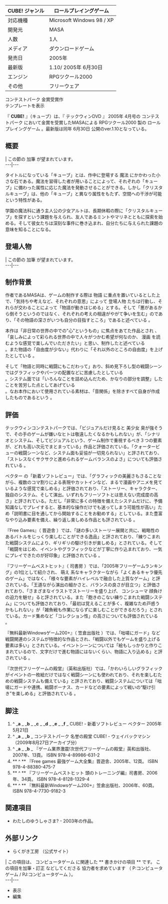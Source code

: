 CUBE!  ジャンル  |  ロールプレイングゲーム   
---|---  
対応機種  |  Microsoft Windows  98  /  XP   
開発元  |  MASA   
人数  |  1人   
メディア  |  ダウンロードゲーム   
発売日  |  2005年   
最新版  |  1.10/ 2005年  6月30日   
エンジン  |  RPGツクール2000   
その他  |  フリーウェア    
コンテストパーク  金賞受賞作  
テンプレートを表示  
  
『 **CUBE!** 』（キューブ）は、『  テックウィンDVD  』  2005年  4月号の  コンテストパーク
において金賞を受賞したMASAによる  RPGツクール2000  製の  ロールプレイングゲーム  。最新版は同年  6月30日
公開のver.1.10となっている。

##  概要



|  この節の  加筆  が望まれています。  
---|---  
  
タイトルになっている「キューブ」とは、作中に登場する  魔法
にかかわった小さな石である。魔法を習得した者が用いることによって、それぞれの「キューブ」に備わった属性に応じた魔法を発動させることができる。しかし「クリスタルキューブ」は、他の「キューブ」と異なり属性をもたず、空間への干渉が可能という特性がある。

学園の魔法科に通う主人公の少女アルトは、長期休暇の際に「クリスタルキューブ」を探すという課題を与えられ、友人であるミントやマリネとともに探索を始める。そして彼女たちは深刻な事件に巻き込まれ、自分たちに与えられた課題の意味を知ることになる。

##  登場人物



|  この節の  加筆  が望まれています。  
---|---  
  
##  制作背景



作者であるMASAは、ゲームの制作する際は  物語  に重点を置いているとした上で、「気持ちや考えなど、それぞれの意思」によって  登場人物
たちは行動し、それらが交わることによって「物語が動きはじめる」とする。そして「悪があるから倒そうというのではなく、それぞれの考えの相違がやがて争いを生む」のであり、「その物語の深さがいつも自分の目指すところ」であると述べている
  。

本作は「非日常の世界の中での"心"というもの」に焦点をあてた作品とされ    、「哀しみによって彩られる世界の中で人々がつかむ希望が何なのか、  漫画
を読むような感覚で楽しんでいただきたい」と思い、制作したと述べている  
。また物語の「自由度が少ない」代わりに「それ以外のところの自由度」を上げたとしている    。

そして「物語と同時に戦闘にもこだわって」おり、斜め見下ろし型の戦闘シーンではグラフィックやパーツの配置などに苦慮したとしている  
。システム面では「いろんなことを詰め込んだため、かなりの部分を調整」したことを苦労した点としてあげている  
。なお本作において使用されている素材は、「音関係」を除きすべて自身が作成したものであるという    。

##  評価



テックウィンコンテストパークでは、「ビジュアルだけ見ると  美少女
臭が強そうで、その手のゲームが嫌いなヒトは敬遠したくなるかもしれない」が、「シナリオとシステム、そしてビジュアルという、ゲーム制作で重視するべき３つの要素が、どれも高い次元でまとまっている」作品と評価されている。「クォータービューの戦闘シーンなど、システム面も妥協が一切見られない」と評されており、「ストレスなくサクサクと進められるゲームバランスのよさ」についても評価されている
  。

ベクター
の「新着ソフトレビュー」では、「グラフィックの美麗さもさることながら、複数のコマ割りによる表現やカットインなど、まるで漫画やアニメを見ているような感覚で楽しめる」と評価されており、「ストーリー、キャラクター、独自のシステム、そして演出。いずれもフリーソフトとは思えない完成度の高さ」と評されている。ただし「非常に多くの特徴を備えたシステムだけに、予備知識なしでプレイすると、基本的な操作だけでも迷ってしまう可能性が高い」ため「説明書に目を通してから開始することをお勧めする」としている。また豊富なやり込み要素を備え、繰り返し楽しめる作品とも評されている
  。

『Free Games』（  晋遊舎
）では、「謎の多いストーリー展開と共に、戦略性のあるバトルをじっくり楽しむことができる逸品」と評されており、「練りこまれた戦闘システムにより、ギリギリの駆け引きが楽しめる」とされている。そして「戦闘をはじめ、イベントやグラフィックなどが丁寧に作り込まれており、一気にプレイできたのが好印象」と評価されている
  。

『フリーゲームベストヒット』（  司書房  ）では、「2005年フリーゲームランキング」の1位として紹介され、  萌え
系なキャラクターながら「よくあるキャラ優先のゲーム」ではなく、「様々な要素がハイレベルで融合した上質なゲーム」と評されている。「王道ながら演出の細かさと、バランスの良さが目立つ」と評価されており、「さまざまなイラストでストーリーを盛り上げ、
コンシューマ
顔負けの迫力を魅せ」ると評されている。また「飽きのこない練りこまれた戦闘システム」についても評価されており、「最初は覚えることが多く、複雑なため戸惑うかもしれない」が「雑魚戦も作業にならずに楽しむことができるだろう」とされている。カード集めなど「コレクション性」の高さについても評価されている
  。

『無料最新Windowsゲーム200+』（  笠倉出版社
）では、「咄嗟にガード」など戦闘関連のシステムが特徴的な作品とされ、「戦闘以外でもゲームを盛り上げる要素は多い」とされている。イベントシーンについては「絵もしっかりと作りこまれているので、文字だけで進む物語にはないくらい、物語に入り込める」と評されている
  。

『次世代フリーゲームの殿堂』（英和出版社）では、「かわいらしいグラフィックがイベントの一枚絵だけではなく戦闘シーンにも使われており、それを楽しむための戦闘システムも備えている」と評されており、戦闘システムについては「咄嗟にガードや連携、戦闘ボーナス、カードなどの要素によって戦いの“駆け引き”を楽しめる」と評価されている
  。

##  脚注



  1. ^  _**a** _ _**b** _ _**c** _ _**d** _ _**e** _ _**f** _ CUBE! - 新着ソフトレビュー  ベクター 2005年5月21日 
  2. ^  _**a** _ _**b** _ コンテストパーク 名誉の殿堂 CUBE!  \-  ウェイバックマシン  （2009年8月27日アーカイブ分） 
  3. ^  _**a** _ _**b** _ 『ゲーム業界激震!次世代フリーゲームの殿堂』英和出版社、2007年、13頁。  ISBN 978-4-89986-631-2 
  4. ** ^  ** 『Free games 最強ゲーム大全集』晋遊舎、2005年、12頁。  ISBN 978-4-88380-475-7 
  5. ** ^  ** 『フリーゲームベストヒット 頭のトレーニング編』司書房、2006年、34頁。  ISBN 978-4-8128-1329-4 
  6. ** ^  ** 『無料最新Windowsゲーム200+』笠倉出版社、2006年、60頁。  ISBN 978-4-7730-9182-3 

##  関連項目



  * わたしのゆうしゃさま?  \- 2003年の作品。 

##  外部リンク



  * らくがき工房  （公式サイト） 

|  この項目は、  コンピュータゲーム  に関連した ** 書きかけの項目  ** です。  この項目を加筆・訂正  などしてくださる
協力者を求めています  （  P:コンピュータゲーム  /  PJ:コンピュータゲーム  ）。  
---|---  
  
  * 表示 
  * 編集 

